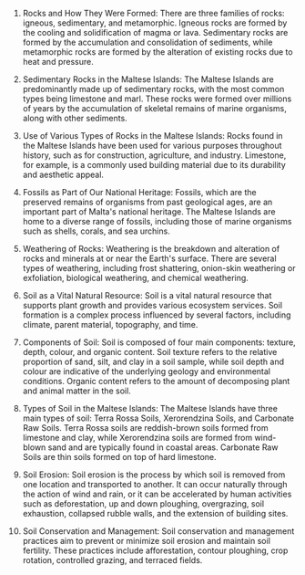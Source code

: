1. Rocks and How They Were Formed: 
There are three families of rocks: igneous, sedimentary, and metamorphic. Igneous rocks are formed by the cooling and solidification of magma or lava. Sedimentary rocks are formed by the accumulation and consolidation of sediments, while metamorphic rocks are formed by the alteration of existing rocks due to heat and pressure.

2. Sedimentary Rocks in the Maltese Islands: 
The Maltese Islands are predominantly made up of sedimentary rocks, with the most common types being limestone and marl. These rocks were formed over millions of years by the accumulation of skeletal remains of marine organisms, along with other sediments.

3. Use of Various Types of Rocks in the Maltese Islands: 
Rocks found in the Maltese Islands have been used for various purposes throughout history, such as for construction, agriculture, and industry. Limestone, for example, is a commonly used building material due to its durability and aesthetic appeal.

4. Fossils as Part of Our National Heritage: 
Fossils, which are the preserved remains of organisms from past geological ages, are an important part of Malta's national heritage. The Maltese Islands are home to a diverse range of fossils, including those of marine organisms such as shells, corals, and sea urchins.

5. Weathering of Rocks: 
Weathering is the breakdown and alteration of rocks and minerals at or near the Earth's surface. There are several types of weathering, including frost shattering, onion-skin weathering or exfoliation, biological weathering, and chemical weathering.

6. Soil as a Vital Natural Resource: 
Soil is a vital natural resource that supports plant growth and provides various ecosystem services. Soil formation is a complex process influenced by several factors, including climate, parent material, topography, and time.

7. Components of Soil: 
Soil is composed of four main components: texture, depth, colour, and organic content. Soil texture refers to the relative proportion of sand, silt, and clay in a soil sample, while soil depth and colour are indicative of the underlying geology and environmental conditions. Organic content refers to the amount of decomposing plant and animal matter in the soil.

8. Types of Soil in the Maltese Islands: 
The Maltese Islands have three main types of soil: Terra Rossa Soils, Xerorendzina Soils, and Carbonate Raw Soils. Terra Rossa soils are reddish-brown soils formed from limestone and clay, while Xerorendzina soils are formed from wind-blown sand and are typically found in coastal areas. Carbonate Raw Soils are thin soils formed on top of hard limestone.

9. Soil Erosion: 
Soil erosion is the process by which soil is removed from one location and transported to another. It can occur naturally through the action of wind and rain, or it can be accelerated by human activities such as deforestation, up and down ploughing, overgrazing, soil exhaustion, collapsed rubble walls, and the extension of building sites.

10. Soil Conservation and Management: 
Soil conservation and management practices aim to prevent or minimize soil erosion and maintain soil fertility. These practices include afforestation, contour ploughing, crop rotation, controlled grazing, and terraced fields.
